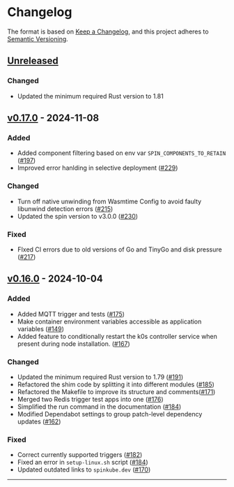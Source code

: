 # Changelog

The format is based on [Keep a Changelog](https://keepachangelog.com/en/1.1.0/), and this project adheres to [Semantic Versioning](https://semver.org/spec/v2.0.0.html).

## [Unreleased]

### Changed

- Updated the minimum required Rust version to 1.81

## [v0.17.0](https://github.com/spinkube/containerd-shim-spin/releases/tag/v0.17.0) - 2024-11-08

### Added

- Added component filtering based on env var `SPIN_COMPONENTS_TO_RETAIN` ([#197](https://github.com/spinkube/containerd-shim-spin/pull/197))
- Improved error hanlding in selective deployment ([#229](https://github.com/spinkube/containerd-shim-spin/pull/229))

### Changed

- Turn off native unwinding from Wasmtime Config to avoid faulty libunwind detection errors ([#215](https://github.com/spinkube/containerd-shim-spin/pull/215))
- Updated the spin version to v3.0.0 ([#230](https://github.com/spinkube/containerd-shim-spin/pull/230))

### Fixed

- FIxed CI errors due to old versions of Go and TinyGo and disk pressure ([#217](https://github.com/spinkube/containerd-shim-spin/pull/217))


## [v0.16.0](https://github.com/spinkube/containerd-shim-spin/releases/tag/v0.16.0) - 2024-10-04

### Added

- Added MQTT trigger and tests ([#175](https://github.com/spinkube/containerd-shim-spin/pull/175))
- Make container environment variables accessible as application variables ([#149](https://github.com/spinkube/containerd-shim-spin/pull/149))
- Added feature to conditionally restart the k0s controller service when present during node installation. ([#167](https://github.com/spinkube/containerd-shim-spin/pull/167))

### Changed

- Updated the minimum required Rust version to 1.79 ([#191](https://github.com/spinkube/containerd-shim-spin/pull/191))
- Refactored the shim code by splitting it into different modules ([#185](https://github.com/spinkube/containerd-shim-spin/pull/185))
- Refactored the Makefile to improve its structure and comments([#171](https://github.com/spinkube/containerd-shim-spin/pull/171))
- Merged two Redis trigger test apps into one ([#176](https://github.com/spinkube/containerd-shim-spin/pull/176))
- Simplified the run command in the documentation ([#184](https://github.com/spinkube/containerd-shim-spin/pull/184))
-  Modified Dependabot settings to group patch-level dependency updates ([#162](https://github.com/spinkube/containerd-shim-spin/pull/162))

### Fixed

- Correct currently supported triggers ([#182](https://github.com/spinkube/containerd-shim-spin/pull/182))
- Fixed an error in `setup-linux.sh` script ([#184](https://github.com/spinkube/containerd-shim-spin/pull/184))
- Updated outdated links to `spinkube.dev` ([#170](https://github.com/spinkube/containerd-shim-spin/pull/170))

---

[Unreleased]: <https://github.com/spinkube/containerd-shim-spin/compare/v0.17.0..HEAD>
[v0.17.0]: https://github.com/spinkube/containerd-shim-spin/compare/v0.16.0...v0.17.0
[v0.16.0]: https://github.com/spinkube/containerd-shim-spin/compare/v0.15.1...v0.16.0
